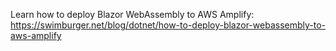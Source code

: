 Learn how to deploy Blazor WebAssembly to AWS Amplify: https://swimburger.net/blog/dotnet/how-to-deploy-blazor-webassembly-to-aws-amplify
